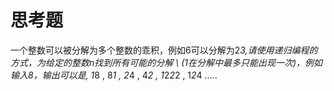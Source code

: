 # 思考题
一个整数可以被分解为多个整数的乖积，例如6可以分解为2*3,请使用递归编程的方式，为给定的整数n找到所有可能的分解 \ 
(1在分解中最多只能出现一次)，例如输入8，输出可以是, 1*8 , 8*1 , 2*4 , 4*2 , 1*2*2*2 , 1*2*4 .....
